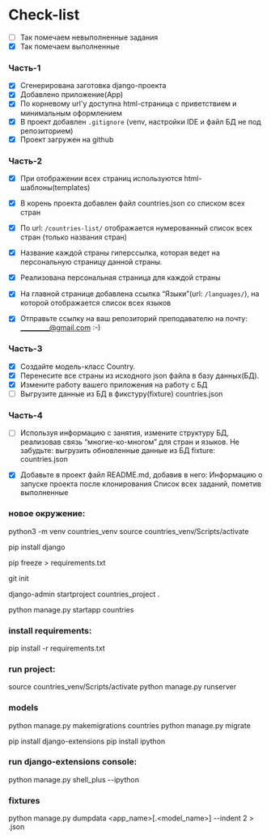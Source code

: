 # Check-list
- [ ] Так помечаем невыполненные задания
- [x] Так помечаем выполненные

### Часть-1
- [x] Сгенерирована заготовка django-проекта
- [x] Добавлено приложение(App)
- [x] По корневому url'у доступна html-страница с приветствием и минимальным оформлением
- [x] В проект добавлен `.gitignore` (venv, настройки IDE и файл БД не под репозиторием)
- [x] Проект загружен на github

### Часть-2
- [x] При отображении всех страниц используются html-шаблоны(templates)
- [x] В корень проекта добавлен файл countries.json со списком всех стран
- [x] По url: `/countries-list/` отображается нумерованный список всех стран (только названия стран)
- [x] Название каждой страны гиперссылка, которая ведет на персональную страницу данной страны.
- [x] Реализована персональная страница для каждой страны
- [x] На главной странице добавлена ссылка “Языки”(url: `/languages/`), на которой отображается список всех языков

- [x] Отправьте ссылку на ваш репозиторий преподавателю на почту: _________@gmail.com :-)

### Часть-3
- [x] Создайте модель-класс Country.
- [x] Перенесите все страны из исходного json файла в базу данных(БД).
- [X] Измените работу вашего приложения на работу с БД
- [ ] Выгрузите данные из БД в фикстуру(fixture) countries.json

### Часть-4
- [ ] Используя информацию с занятия, измените структуру БД, реализовав связь “многие-ко-многом” для стран и языков.
        Не забудьте: выгрузить обновленные данные из БД fixture: countries.json
- [x] Добавьте в проект файл README.md, добавив в него:
          Информацию о запуске проекта после клонирования
          Список всех заданий, пометив выполненные





### новое окружение:
python3 -m venv countries_venv
source countries_venv/Scripts/activate

pip install django

pip freeze > requirements.txt

git init

django-admin startproject countries_project .

python manage.py startapp countries



### install requirements: 
pip install -r requirements.txt

### run project:
source countries_venv/Scripts/activate
python manage.py runserver

### models
python manage.py makemigrations countries
python manage.py migrate


pip install django-extensions
pip install ipython

### run django-extensions console:
python manage.py shell_plus --ipython
    
### fixtures
python manage.py dumpdata <app_name>[.<model_name>] --indent 2 > <file>.json


